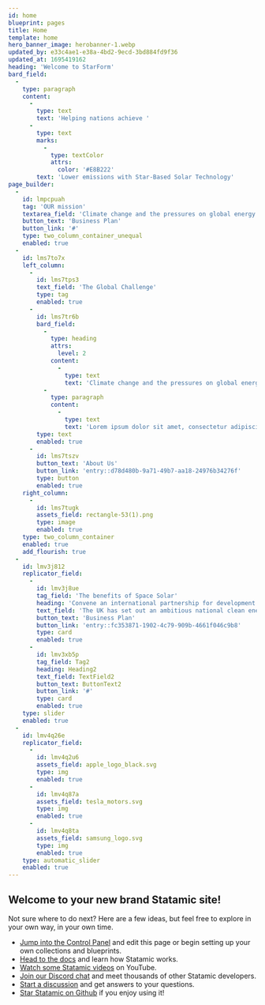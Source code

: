 ```yaml
---
id: home
blueprint: pages
title: Home
template: home
hero_banner_image: herobanner-1.webp
updated_by: e33c4ae1-e38a-4bd2-9ecd-3bd884fd9f36
updated_at: 1695419162
heading: 'Welcome to StarForm'
bard_field:
  -
    type: paragraph
    content:
      -
        type: text
        text: 'Helping nations achieve '
      -
        type: text
        marks:
          -
            type: textColor
            attrs:
              color: '#E8B222'
        text: 'Lower emissions with Star-Based Solar Technology'
page_builder:
  -
    id: lmpcpuah
    tag: 'OUR mission'
    textarea_field: 'Climate change and the pressures on global energy resources are urgent problems. The UK has set out an ambitious national clean energy policy to fully decarbonise the economy by 2050.'
    button_text: 'Business Plan'
    button_link: '#'
    type: two_column_container_unequal
    enabled: true
  -
    id: lms7to7x
    left_column:
      -
        id: lms7tps3
        text_field: 'The Global Challenge'
        type: tag
        enabled: true
      -
        id: lms7tr6b
        bard_field:
          -
            type: heading
            attrs:
              level: 2
            content:
              -
                type: text
                text: 'Climate change and the pressures on global energy resources are urgent problems.'
          -
            type: paragraph
            content:
              -
                type: text
                text: 'Lorem ipsum dolor sit amet, consectetur adipiscing elit. Urna vitae elementum interdum scelerisque quisque donec nulla. Velit diam quam nullam elit hac sit. Nunc, lacus, facilisis mattis amet mauris volutpat dui tellus nam. Neque, rhoncus placerat vitae arcu habitant. Dignissim quam ipsum dolor egestas non orci. At enim ut elementum.'
        type: text
        enabled: true
      -
        id: lms7tszv
        button_text: 'About Us'
        button_link: 'entry::d78d480b-9a71-49b7-aa18-24976b34276f'
        type: button
        enabled: true
    right_column:
      -
        id: lms7tugk
        assets_field: rectangle-53(1).png
        type: image
        enabled: true
    type: two_column_container
    enabled: true
    add_flourish: true
  -
    id: lmv3j812
    replicator_field:
      -
        id: lmv3j8ue
        tag_field: 'The benefits of Space Solar'
        heading: 'Convene an international partnership for development of space based energy.'
        text_field: 'The UK has set out an ambitious national clean energy policy – Net Zero – to fully decarbonise the economy by 2050. This future energy scenario requires clean and sustainable energy generation from renewable sources.'
        button_text: 'Business Plan'
        button_link: 'entry::fc353871-1902-4c79-909b-4661f046c9b8'
        type: card
        enabled: true
      -
        id: lmv3xb5p
        tag_field: Tag2
        heading: Heading2
        text_field: TextField2
        button_text: ButtonText2
        button_link: '#'
        type: card
        enabled: true
    type: slider
    enabled: true
  -
    id: lmv4q26e
    replicator_field:
      -
        id: lmv4q2u6
        assets_field: apple_logo_black.svg
        type: img
        enabled: true
      -
        id: lmv4q87a
        assets_field: tesla_motors.svg
        type: img
        enabled: true
      -
        id: lmv4q8ta
        assets_field: samsung_logo.svg
        type: img
        enabled: true
    type: automatic_slider
    enabled: true
---
```

## Welcome to your new brand Statamic site!

Not sure where to do next? Here are a few ideas, but feel free to explore in your own way, in your own time.

- [Jump into the Control Panel](/cp) and edit this page or begin setting up your own collections and blueprints.
- [Head to the docs](https://statamic.dev) and learn how Statamic works.
- [Watch some Statamic videos](https://youtube.com/statamic) on YouTube.
- [Join our Discord chat](https://statamic.com/discord) and meet thousands of other Statamic developers.
- [Start a discussion](https://github.com/statamic/cms/discussions) and get answers to your questions.
- [Star Statamic on Github](https://github.com/statamic/cms) if you enjoy using it!
